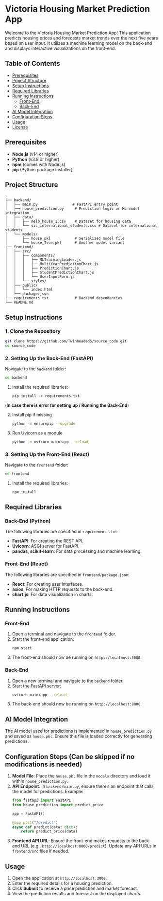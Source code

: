 
# Victoria Housing Market Prediction App

Welcome to the Victoria Housing Market Prediction App! This application predicts housing prices and forecasts market trends over the next five years based on user input. It utilizes a machine learning model on the back-end and displays interactive visualizations on the front-end.

## Table of Contents
- [Prerequisites](#prerequisites)
- [Project Structure](#project-structure)
- [Setup Instructions](#setup-instructions)
- [Required Libraries](#required-libraries)
- [Running Instructions](#running-instructions)
  - [Front-End](#front-end)
  - [Back-End](#back-end)
- [AI Model Integration](#ai-model-integration)
- [Configuration Steps](#configuration-steps)
- [Usage](#usage)
- [License](#license)

## Prerequisites

- **Node.js** (v14 or higher)
- **Python** (v3.8 or higher)
- **npm** (comes with Node.js)
- **pip** (Python package installer)

## Project Structure

```
.
├── backend/
│   ├── main.py                # FastAPI entry point
│   ├── house_prediction.py     # Prediction logic or ML model integration
│   ├── data/
│   │   ├── melb_house_1.csv    # Dataset for housing data
│   │   └── vic_international_students.csv # Dataset for international students
│   └── models/
│       ├── house.pkl           # Serialized model file
│       └── house_True.pkl      # Another model variant
├── frontend/
│   ├── src/
│   │   ├── components/
│   │   │   ├── MLTrainingLoader.js
│   │   │   ├── MultiYearPredictionChart.js
│   │   │   ├── PredictionChart.js
│   │   │   ├── StudentPredictionChart.js
│   │   │   └── UserInputForm.js
│   │   └── styles/
│   ├── public/
│   │   └── index.html
│   └── package.json
├── requirements.txt            # Backend dependencies
└── README.md
```

## Setup Instructions

### 1. Clone the Repository

```bash
git clone https://github.com/TwinheadedS/source_code.git
cd source_code
```

### 2. Setting Up the Back-End (FastAPI)

Navigate to the `backend` folder:

```bash
cd backend
```

1. Install the required libraries:
   ```bash
   pip install -r requirements.txt
   ```

(**In case there is error for setting up / Running the Back-End**) 

2. Install pip if missing
   ```bash
   python -m ensurepip --upgrade    
   ```

3. Run Uvicorn as a module
   ```bash
   python -m uvicorn main:app --reload
   ```

### 3. Setting Up the Front-End (React)

Navigate to the `frontend` folder:

```bash
cd frontend
```

1. Install the required libraries:
   ```bash
   npm install
   ```

## Required Libraries

### Back-End (Python)

The following libraries are specified in `requirements.txt`:
- **FastAPI**: For creating the REST API.
- **Uvicorn**: ASGI server for FastAPI.
- **pandas**, **scikit-learn**: For data processing and machine learning.

### Front-End (React)

The following libraries are specified in `frontend/package.json`:
- **React**: For creating user interfaces.
- **axios**: For making HTTP requests to the back-end.
- **chart.js**: For data visualization in charts.

## Running Instructions

### Front-End

1. Open a terminal and navigate to the `frontend` folder.
2. Start the front-end application:
   ```bash
   npm start
   ```
3. The front-end should now be running on `http://localhost:3000`.

### Back-End

1. Open a new terminal and navigate to the `backend` folder.
2. Start the FastAPI server:
   ```bash
   uvicorn main:app --reload
   ```
3. The back-end should now be running on `http://localhost:8000`.

## AI Model Integration

The AI model used for predictions is implemented in `house_prediction.py` and saved as `house.pkl`. Ensure this file is loaded correctly for generating predictions.

## Configuration Steps (Can be skipped if no modifications is needed)

1. **Model File**: Place the `house.pkl` file in the `models` directory and load it within `house_prediction.py`.
2. **API Endpoint**: In `backend/main.py`, ensure there’s an endpoint that calls the model for predictions. Example:
   ```python
   from fastapi import FastAPI
   from house_prediction import predict_price

   app = FastAPI()

   @app.post("/predict")
   async def predict(data: dict):
       return predict_price(data)
   ```
3. **Frontend API URL**: Ensure the front-end makes requests to the back-end URL (e.g., `http://localhost:8000/predict`). Update any API URLs in `frontend/src` files if needed.

## Usage

1. Open the application at `http://localhost:3000`.
2. Enter the required details for a housing prediction.
3. Click **Submit** to receive a price prediction and market forecast.
4. View the prediction results and forecast on the displayed charts.
